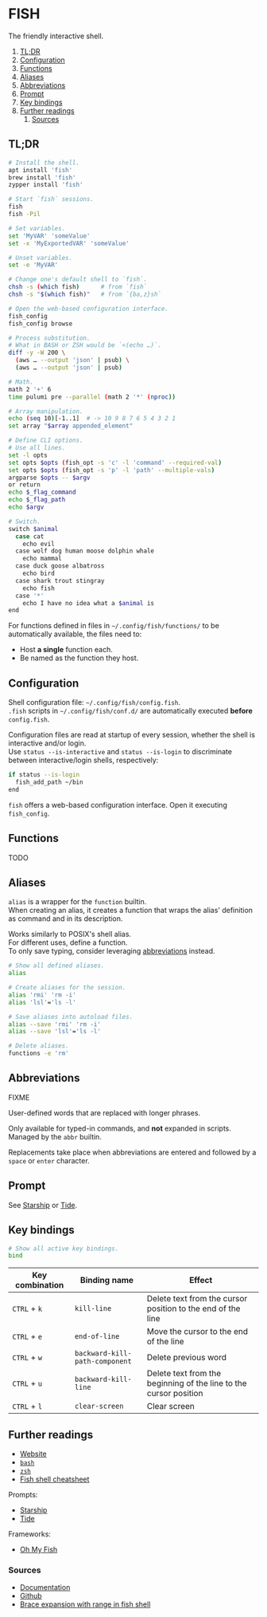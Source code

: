 # FISH

The friendly interactive shell.

1. [TL;DR](#tldr)
1. [Configuration](#configuration)
1. [Functions](#functions)
1. [Aliases](#aliases)
1. [Abbreviations](#abbreviations)
1. [Prompt](#prompt)
1. [Key bindings](#key-bindings)
1. [Further readings](#further-readings)
   1. [Sources](#sources)

## TL;DR

```sh
# Install the shell.
apt install 'fish'
brew install 'fish'
zypper install 'fish'

# Start `fish` sessions.
fish
fish -Pil

# Set variables.
set 'MyVAR' 'someValue'
set -x 'MyExportedVAR' 'someValue'

# Unset variables.
set -e 'MyVAR'

# Change one's default shell to `fish`.
chsh -s (which fish)      # from `fish`
chsh -s "$(which fish)"   # from `{ba,z}sh`

# Open the web-based configuration interface.
fish_config
fish_config browse

# Process substitution.
# What in BASH or ZSH would be `<(echo …)`.
diff -y -W 200 \
  (aws … --output 'json' | psub) \
  (aws … --output 'json' | psub)

# Math.
math 2 '+' 6
time pulumi pre --parallel (math 2 '*' (nproc))

# Array manipulation.
echo (seq 10)[-1..1]  # -> 10 9 8 7 6 5 4 3 2 1
set array "$array appended_element"

# Define CLI options.
# Use all lines.
set -l opts
set opts $opts (fish_opt -s 'c' -l 'command' --required-val)
set opts $opts (fish_opt -s 'p' -l 'path' --multiple-vals)
argparse $opts -- $argv
or return
echo $_flag_command
echo $_flag_path
echo $argv

# Switch.
switch $animal
  case cat
    echo evil
  case wolf dog human moose dolphin whale
    echo mammal
  case duck goose albatross
    echo bird
  case shark trout stingray
    echo fish
  case '*'
    echo I have no idea what a $animal is
end
```

For functions defined in files in `~/.config/fish/functions/` to be automatically available, the files need to:

- Host **a single** function each.
- Be named as the function they host.

## Configuration

Shell configuration file: `~/.config/fish/config.fish`.<br/>
`.fish` scripts in `~/.config/fish/conf.d/` are automatically executed **before** `config.fish`.

Configuration files are read at startup of every session, whether the shell is interactive and/or login.<br/>
Use `status --is-interactive` and `status --is-login` to discriminate between interactive/login shells, respectively:

```sh
if status --is-login
  fish_add_path ~/bin
end
```

`fish` offers a web-based configuration interface. Open it executing `fish_config`.

## Functions

TODO

## Aliases

`alias` is a wrapper for the `function` builtin.<br/>
When creating an alias, it creates a function that wraps the alias' definition as command and in its description.

Works similarly to POSIX's shell alias.<br/>
For different uses, define a function.<br/>
To only save typing, consider leveraging [abbreviations] instead.

```sh
# Show all defined aliases.
alias

# Create aliases for the session.
alias 'rmi' 'rm -i'
alias 'lsl'='ls -l'

# Save aliases into autoload files.
alias --save 'rmi' 'rm -i'
alias --save 'lsl'='ls -l'

# Delete aliases.
functions -e 'rm'
```

## Abbreviations

FIXME

User-defined words that are replaced with longer phrases.

Only available for typed-in commands, and **not** expanded in scripts.<br/>
Managed by the `abbr` builtin.

Replacements take place when abbreviations are entered and followed by a `space` or `enter` character.

## Prompt

See [Starship] or [Tide].

## Key bindings

```sh
# Show all active key bindings.
bind
```

| Key combination | Binding name                   | Effect                                                            |
| --------------- | ------------------------------ | ----------------------------------------------------------------- |
| `CTRL` + `k`    | `kill-line`                    | Delete text from the cursor position to the end of the line       |
| `CTRL` + `e`    | `end-of-line`                  | Move the cursor to the end of the line                            |
| `CTRL` + `w`    | `backward-kill-path-component` | Delete previous word                                              |
| `CTRL` + `u`    | `backward-kill-line`           | Delete text from the beginning of the line to the cursor position |
| `CTRL` + `l`    | `clear-screen`                 | Clear screen                                                      |

## Further readings

- [Website]
- [`bash`][bash]
- [`zsh`][zsh]
- [Fish shell cheatsheet]

Prompts:

- [Starship]
- [Tide]

Frameworks:

- [Oh My Fish][oh-my-fish]

### Sources

- [Documentation]
- [Github]
- [Brace expansion with range in fish shell]

<!--
  Reference
  ═╬═Time══
  -->

<!-- In-article sections -->
[abbreviations]: #abbreviations

<!-- Knowledge base -->
[bash]: bash.md
[oh-my-fish]: https://github.com/oh-my-fish/oh-my-fish
[starship]: starship.md
[zsh]: zsh.md

<!-- Files -->
<!-- Upstream -->
[documentation]: https://fishshell.com/docs/current/
[github]: https://github.com/fish-shell/fish-shell
[website]: https://fishshell.com/

<!-- Others -->
[brace expansion with range in fish shell]: https://stackoverflow.com/questions/20770836/brace-expansion-with-range-in-fish-shell
[fish shell cheatsheet]: https://devhints.io/fish-shell
[tide]: https://github.com/IlanCosman/tide
